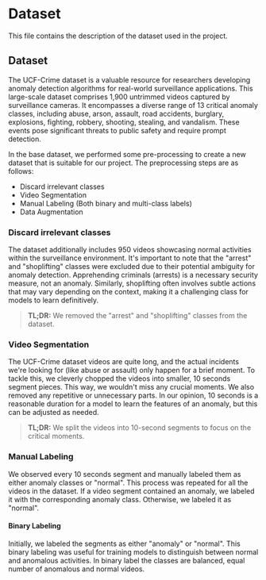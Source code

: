 # Dataset 

This file contains the description of the dataset used in the project.

## Dataset

The UCF-Crime dataset is a valuable resource for researchers developing anomaly detection algorithms for real-world
surveillance applications. This large-scale dataset comprises 1,900 untrimmed videos captured by surveillance cameras.
It encompasses a diverse range of 13 critical anomaly classes, including abuse, arson, assault, road accidents,
burglary, explosions, fighting, robbery, shooting, stealing, and vandalism. These events pose significant threats to
public safety and require prompt detection.

In the base dataset, we performed some pre-processing to create a new dataset that is suitable for our project. The
preprocessing steps are as follows:

- Discard irrelevant classes
- Video Segmentation
- Manual Labeling (Both binary and multi-class labels)
- Data Augmentation

### Discard irrelevant classes

The dataset additionally includes 950 videos showcasing normal activities within the surveillance environment. It's
important to note that the "arrest" and "shoplifting" classes were excluded due to their potential ambiguity for anomaly
detection. Apprehending criminals (arrests) is a necessary security measure, not an anomaly. Similarly, shoplifting
often involves subtle actions that may vary depending on the context, making it a challenging class for models to learn
definitively.

> **TL;DR:** We removed the "arrest" and "shoplifting" classes from the dataset.

### Video Segmentation

The UCF-Crime dataset videos are quite long, and the actual incidents we're looking for (like abuse or assault) only
happen for a brief moment. To tackle this, we cleverly chopped the videos into smaller, 10 seconds segment pieces. This
way, we wouldn't miss any crucial moments. We also removed any repetitive or unnecessary parts. In our opinion, 10
seconds is a reasonable duration for a model to learn the features of an anomaly, but this can be adjusted as needed.

> **TL;DR:** We split the videos into 10-second segments to focus on the critical moments.


### Manual Labeling

We observed every 10 seconds segment and manually labeled them as either anomaly classes or "normal". This process was
repeated for all the videos in the dataset. If a video segment contained an anomaly, we labeled it with the corresponding
anomaly class. Otherwise, we labeled it as "normal".

#### Binary Labeling

Initially, we labeled the segments as either "anomaly" or "normal". This binary labeling was useful for training models
to distinguish between normal and anomalous activities. In binary label the classes are balanced, equal number of
anomalous and normal videos.